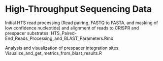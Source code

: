 # High-Throughput Sequencing Data
Initial HTS read processing (Read pairing, FASTQ to FASTA, and masking of low confidence nucleotide) and alignment of reads to CRISPR and prespacer substrates: HTS_Paired-End_Reads_Processing_and_BLAST_Parameters.Rmd 

Analysis and visualization of prespacer integration sites: Visualize_and_get_metrics_from_blast_results.R 
